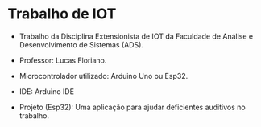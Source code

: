 # Trabalho de IOT

- Trabalho da Disciplina Extensionista de IOT da Faculdade de Análise e Desenvolvimento de Sistemas (ADS).
- Professor: Lucas Floriano.
- Microcontrolador utilizado: Arduino Uno ou Esp32.

- IDE: Arduino IDE
- Projeto (Esp32): Uma aplicação para ajudar deficientes auditivos no trabalho.

